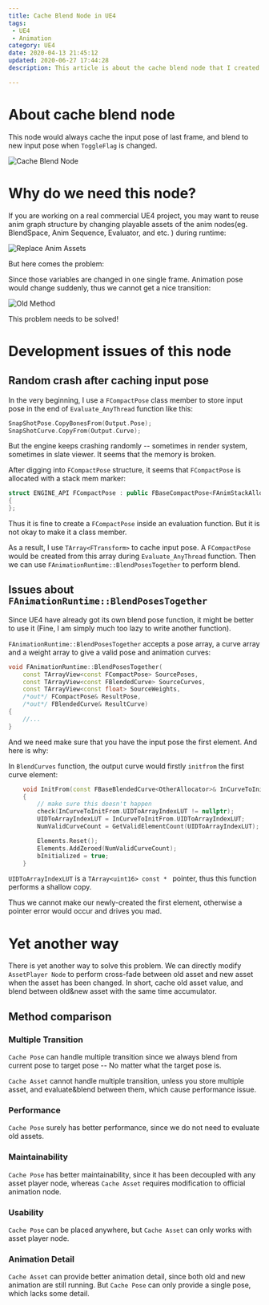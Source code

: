 ```yaml
---
title: Cache Blend Node in UE4
tags: 
 - UE4
 - Animation
category: UE4
date: 2020-04-13 21:45:12
updated: 2020-06-27 17:44:28
description: This article is about the cache blend node that I created in UE4. 

---
```


# About cache blend node

This node would always cache the input pose of last frame, and blend to new input pose when `ToggleFlag` is changed. 

![Cache Blend Node](cacheblend.gif)

# Why do we need this node? 

If you are working on a real commercial UE4 project, you may want to reuse anim graph structure by changing playable assets of the anim nodes(eg. BlendSpace, Anim Sequence, Evaluator, and etc. ) during runtime: 

![Replace Anim Assets](replace-anim-assets.png)

But here comes the problem: 

Since those variables are changed in one single frame. Animation pose would change suddenly, thus we cannot get a nice transition: 

![Old Method](old-method.gif)

This problem needs to be solved! 

# Development issues of this node

## Random crash after caching input pose

In the very beginning, I use a `FCompactPose` class member to store input pose in the end of `Evaluate_AnyThread` function like this: 

```c++
SnapShotPose.CopyBonesFrom(Output.Pose);
SnapShotCurve.CopyFrom(Output.Curve);
```

But the engine keeps crashing randomly -- sometimes in render system, sometimes in slate viewer. It seems that the memory is broken. 

After digging into `FCompactPose` structure, it seems that `FCompactPose` is allocated with a stack mem marker: 

```c++
struct ENGINE_API FCompactPose : public FBaseCompactPose<FAnimStackAllocator>
{
};
```

Thus it is fine to create a `FCompactPose` inside an evaluation function. But it is not okay to make it a class member. 

As a result, I use `TArray<FTransform>`  to cache input pose. A `FCompactPose` would be created from this array during `Evaluate_AnyThread` function. Then we can use `FAnimationRuntime::BlendPosesTogether` to perform blend. 

## Issues about `FAnimationRuntime::BlendPosesTogether`

Since UE4 have already got its own blend pose function, it might be better to use it (Fine, I am simply much too lazy to write another function). 

`FAnimationRuntime::BlendPosesTogether` accepts a pose array, a curve array and a weight array to give a valid pose and animation curves: 

```c++
void FAnimationRuntime::BlendPosesTogether(
	const TArrayView<const FCompactPose> SourcePoses,
	const TArrayView<const FBlendedCurve> SourceCurves,
	const TArrayView<const float> SourceWeights,
	/*out*/ FCompactPose& ResultPose, 
	/*out*/ FBlendedCurve& ResultCurve)
{
	//... 
}
```

And we need make sure that you have the input pose the first element. And here is why: 

In `BlendCurves` function, the output curve would firstly `initfrom` the first curve element: 

```c++
	void InitFrom(const FBaseBlendedCurve<OtherAllocator>& InCurveToInitFrom)
	{
		// make sure this doesn't happen
		check(InCurveToInitFrom.UIDToArrayIndexLUT != nullptr);
		UIDToArrayIndexLUT = InCurveToInitFrom.UIDToArrayIndexLUT;
		NumValidCurveCount = GetValidElementCount(UIDToArrayIndexLUT);

		Elements.Reset();
		Elements.AddZeroed(NumValidCurveCount);
		bInitialized = true;
	}
```

`UIDToArrayIndexLUT` is a `TArray<uint16> const * ` pointer, thus this function performs a shallow copy. 

Thus we cannot make our newly-created the first element, otherwise a pointer error would occur and drives you mad. 

# Yet another way

There is yet another way to solve this problem. We can directly modify `AssetPlayer Node` to perform cross-fade between old asset and new asset when the asset has been changed. In short, cache old asset value, and blend between old&new asset with the same time accumulator. 

## Method comparison

### Multiple Transition 

`Cache Pose` can handle multiple transition since we always blend from current pose to target pose -- No matter what the target pose is. 

`Cache Asset` cannot handle multiple transition, unless you store multiple asset, and evaluate&blend between them, which cause performance issue. 

### Performance 

`Cache Pose` surely has better performance, since we do not need to evaluate old assets. 

### Maintainability

`Cache Pose` has better maintainability, since it has been decoupled with any asset player node, whereas `Cache Asset` requires modification to official animation node. 

### Usability

`Cache Pose` can be placed anywhere, but `Cache Asset` can only works with asset player node. 

### Animation Detail

`Cache Asset` can provide better animation detail, since both old and new animation are still running. But `Cache Pose` can only provide a single pose, which lacks some detail. 